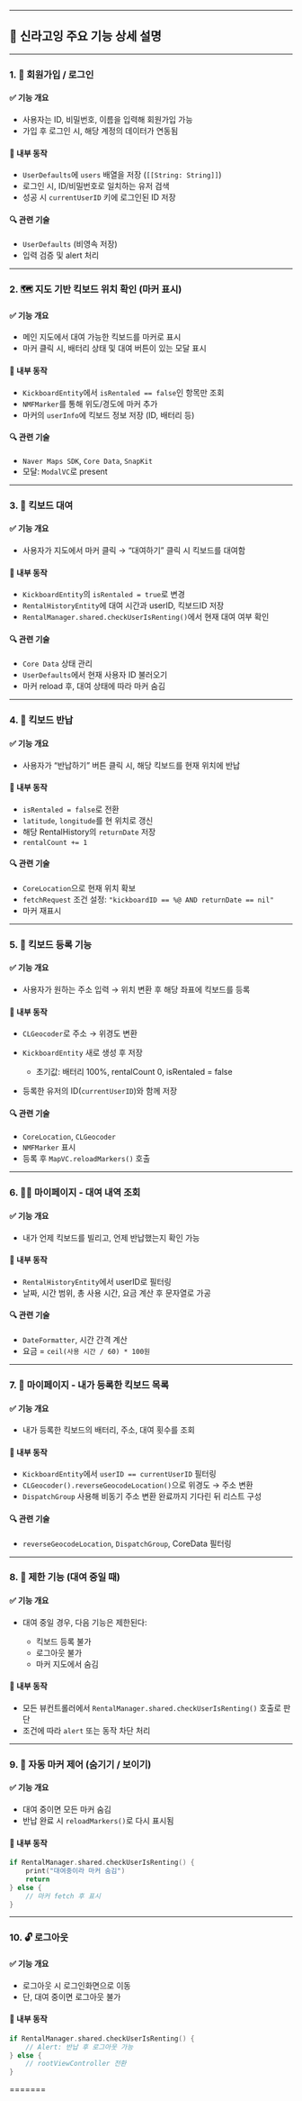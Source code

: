 
---


## 🧭 신라고잉 주요 기능 상세 설명


---

### 1. 🔐 **회원가입 / 로그인**

#### ✅ 기능 개요

* 사용자는 ID, 비밀번호, 이름을 입력해 회원가입 가능
* 가입 후 로그인 시, 해당 계정의 데이터가 연동됨

#### 🔧 내부 동작

* `UserDefaults`에 `users` 배열을 저장 (`[[String: String]]`)
* 로그인 시, ID/비밀번호로 일치하는 유저 검색
* 성공 시 `currentUserID` 키에 로그인된 ID 저장

#### 🔍 관련 기술

* `UserDefaults` (비영속 저장)
* 입력 검증 및 alert 처리

---

### 2. 🗺️ **지도 기반 킥보드 위치 확인 (마커 표시)**

#### ✅ 기능 개요

* 메인 지도에서 대여 가능한 킥보드를 마커로 표시
* 마커 클릭 시, 배터리 상태 및 대여 버튼이 있는 모달 표시

#### 🔧 내부 동작

* `KickboardEntity`에서 `isRentaled == false`인 항목만 조회
* `NMFMarker`를 통해 위도/경도에 마커 추가
* 마커의 `userInfo`에 킥보드 정보 저장 (ID, 배터리 등)

#### 🔍 관련 기술

* `Naver Maps SDK`, `Core Data`, `SnapKit`
* 모달: `ModalVC`로 present

---

### 3. 🚀 **킥보드 대여**

#### ✅ 기능 개요

* 사용자가 지도에서 마커 클릭 → “대여하기” 클릭 시 킥보드를 대여함

#### 🔧 내부 동작

* `KickboardEntity`의 `isRentaled = true`로 변경
* `RentalHistoryEntity`에 대여 시간과 userID, 킥보드ID 저장
* `RentalManager.shared.checkUserIsRenting()`에서 현재 대여 여부 확인

#### 🔍 관련 기술

* `Core Data` 상태 관리
* `UserDefaults`에서 현재 사용자 ID 불러오기
* 마커 reload 후, 대여 상태에 따라 마커 숨김

---

### 4. 🛑 **킥보드 반납**

#### ✅ 기능 개요

* 사용자가 “반납하기” 버튼 클릭 시, 해당 킥보드를 현재 위치에 반납

#### 🔧 내부 동작

* `isRentaled = false`로 전환
* `latitude`, `longitude`를 현 위치로 갱신
* 해당 RentalHistory의 `returnDate` 저장
* `rentalCount += 1`

#### 🔍 관련 기술

* `CoreLocation`으로 현재 위치 확보
* `fetchRequest` 조건 설정: `"kickboardID == %@ AND returnDate == nil"`
* 마커 재표시

---

### 5. 📍 **킥보드 등록 기능**

#### ✅ 기능 개요

* 사용자가 원하는 주소 입력 → 위치 변환 후 해당 좌표에 킥보드를 등록

#### 🔧 내부 동작

* `CLGeocoder`로 주소 → 위경도 변환
* `KickboardEntity` 새로 생성 후 저장

  * 초기값: 배터리 100%, rentalCount 0, isRentaled = false
* 등록한 유저의 ID(`currentUserID`)와 함께 저장

#### 🔍 관련 기술

* `CoreLocation`, `CLGeocoder`
* `NMFMarker` 표시
* 등록 후 `MapVC.reloadMarkers()` 호출

---

### 6. 🧑‍💼 **마이페이지 - 대여 내역 조회**

#### ✅ 기능 개요

* 내가 언제 킥보드를 빌리고, 언제 반납했는지 확인 가능

#### 🔧 내부 동작

* `RentalHistoryEntity`에서 userID로 필터링
* 날짜, 시간 범위, 총 사용 시간, 요금 계산 후 문자열로 가공

#### 🔍 관련 기술

* `DateFormatter`, 시간 간격 계산
* 요금 = `ceil(사용 시간 / 60) * 100원`

---

### 7. 🧾 **마이페이지 - 내가 등록한 킥보드 목록**

#### ✅ 기능 개요

* 내가 등록한 킥보드의 배터리, 주소, 대여 횟수를 조회

#### 🔧 내부 동작

* `KickboardEntity`에서 `userID == currentUserID` 필터링
* `CLGeocoder().reverseGeocodeLocation()`으로 위경도 → 주소 변환
* `DispatchGroup` 사용해 비동기 주소 변환 완료까지 기다린 뒤 리스트 구성

#### 🔍 관련 기술

* `reverseGeocodeLocation`, `DispatchGroup`, CoreData 필터링

---

### 8. 🚫 **제한 기능 (대여 중일 때)**

#### ✅ 기능 개요

* 대여 중일 경우, 다음 기능은 제한된다:

  * 킥보드 등록 불가
  * 로그아웃 불가
  * 마커 지도에서 숨김

#### 🔧 내부 동작

* 모든 뷰컨트롤러에서 `RentalManager.shared.checkUserIsRenting()` 호출로 판단
* 조건에 따라 `alert` 또는 동작 차단 처리

---

### 9. 📌 **자동 마커 제어 (숨기기 / 보이기)**

#### ✅ 기능 개요

* 대여 중이면 모든 마커 숨김
* 반납 완료 시 `reloadMarkers()`로 다시 표시됨

#### 🔧 내부 동작

```swift
if RentalManager.shared.checkUserIsRenting() {
    print("대여중이라 마커 숨김")
    return
} else {
    // 마커 fetch 후 표시
}
```

---

### 10. 🔓 **로그아웃**

#### ✅ 기능 개요

* 로그아웃 시 로그인화면으로 이동
* 단, 대여 중이면 로그아웃 불가

#### 🔧 내부 동작

```swift
if RentalManager.shared.checkUserIsRenting() {
    // Alert: 반납 후 로그아웃 가능
} else {
    // rootViewController 전환
}
```
=======

